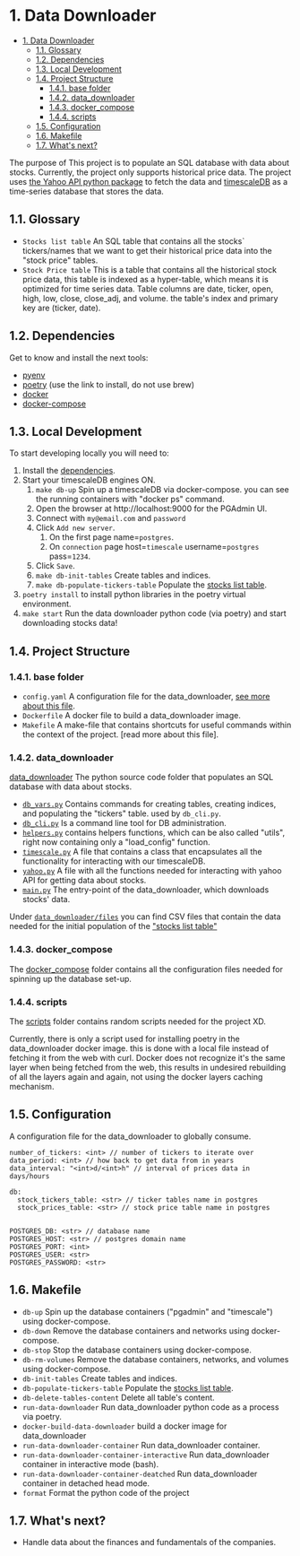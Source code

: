 # 1. Data Downloader

- [1. Data Downloader](#1-data-downloader)
  - [1.1. Glossary](#11-glossary)
  - [1.2. Dependencies](#12-dependencies)
  - [1.3. Local Development](#13-local-development)
  - [1.4. Project Structure](#14-project-structure)
    - [1.4.1. base folder](#141-base-folder)
    - [1.4.2. data\_downloader](#142-data_downloader)
    - [1.4.3. docker\_compose](#143-docker_compose)
    - [1.4.4. scripts](#144-scripts)
  - [1.5. Configuration](#15-configuration)
  - [1.6. Makefile](#16-makefile)
  - [1.7. What's next?](#17-whats-next)

The purpose of This project is to populate an SQL database with data about stocks.
Currently, the project only supports historical price data.
The project uses [the Yahoo API python package](https://pypi.org/project/yfinance/) to fetch the data and [timescaleDB](https://www.timescale.com/) as a time-series database that stores the data.

## 1.1. Glossary

- `Stocks list table` An SQL table that contains all the stocks` tickers/names that we want to get their historical price data into the "stock price" tables.
- `Stock Price table` This is a table that contains all the historical stock price data, this table is indexed as a hyper-table, which means it is optimized for time series data. Table columns are date, ticker, open, high, low, close, close_adj, and volume. the table's index and primary key are (ticker, date).

## 1.2. Dependencies

Get to know and install the next tools:

- [pyenv](https://github.com/pyenv/pyenv#installation)
- [poetry](https://python-poetry.org/docs/#installation) (use the link to install, do not use brew)
- [docker](https://docs.docker.com/get-docker/)
- [docker-compose](https://docs.docker.com/compose/install/)


## 1.3. Local Development

To start developing locally you will need to:

1. Install the [dependencies](#12-dependencies).
2. Start your timescaleDB engines ON.
   1. `make db-up` Spin up a timescaleDB via docker-compose. you can see the running containers with "docker ps" command.
   2. Open the browser at http://localhost:9000 for the PGAdmin UI.
   3. Connect with `my@email.com` and `password`
   4. Click `Add new server`.
      1. On the first page name=`postgres`.
      2. On `connection` page host=`timescale` username=`postgres` pass=`1234`.
   5. Click `Save`.
   6. `make db-init-tables` Create tables and indices.
   7. `make db-populate-tickers-table` Populate the [stocks list table](#11-glossary).
3. `poetry install` to install python libraries in the poetry virtual environment.
4. `make start` Run the data downloader python code  (via poetry) and start downloading stocks data!


## 1.4. Project Structure

### 1.4.1. base folder

- `config.yaml` A configuration file for the data_downloader, [see more about this file](#15-configuration).
- `Dockerfile` A docker file to build a data_downloader image.
- `Makefile` A make-file that contains shortcuts for useful commands within the context of the project. [read more about this file].


### 1.4.2. data_downloader

[data_downloader](./data_downloader/) The python source code folder that populates an SQL database with data about stocks.

- [`db_vars.py`](./data_downloader/db_vars.py) Contains commands for creating tables, creating indices, and populating the "tickers" table. used by `db_cli.py`.
- [`db_cli.py`](./data_downloader/db_cli.py) Is a command line tool for DB administration.
- [`helpers.py`](./data_downloader/helper.py) contains helpers functions, which can be also called "utils", right now containing only a "load_config" function.
- [`timescale.py`](./data_downloader/timescale.py) A file that contains a class that encapsulates all the functionality for interacting with our timescaleDB.
- [`yahoo.py`](./data_downloader/yahoo.py) A file with all the functions needed for interacting with yahoo API for getting data about stocks.
- [`main.py`](./data_downloader/main.py) The entry-point of the data_downloader, which downloads stocks' data.

Under [`data_downloader/files`](./data_downloader//files/) you can find CSV files that contain the data needed for the initial population of the ["stocks list table"](#11-glossary)

### 1.4.3. docker_compose

The [docker_compose](./docker_compose/) folder contains all the configuration files needed for spinning up the database set-up.

### 1.4.4. scripts

The [scripts](./scripts/) folder contains random scripts needed for the project XD.

Currently, there is only a script used for installing poetry in the data_downloader docker image. this is done with a local file instead of fetching it from the web with curl. Docker does not recognize it's the same layer when being fetched from the web, this results in undesired rebuilding of all the layers again and again, not using the docker layers caching mechanism.

## 1.5. Configuration

<!-- TODO consider replacing the config file with env vars -->
A configuration file for the data_downloader to globally consume.


```
number_of_tickers: <int> // number of tickers to iterate over
data_period: <int> // how back to get data from in years
data_interval: "<int>d/<int>h" // interval of prices data in days/hours

db:
  stock_tickers_table: <str> // ticker tables name in postgres
  stock_prices_table: <str> // stock price table name in postgres


POSTGRES_DB: <str> // database name
POSTGRES_HOST: <str> // postgres domain name
POSTGRES_PORT: <int>
POSTGRES_USER: <str>
POSTGRES_PASSWORD: <str>
```

## 1.6. Makefile

- `db-up` Spin up the database containers ("pgadmin" and "timescale") using docker-compose.
- `db-down` Remove the database containers and networks using docker-compose.
- `db-stop` Stop the database containers using docker-compose.
- `db-rm-volumes` Remove the database containers, networks, and volumes using docker-compose.
- `db-init-tables` Create tables and indices.
- `db-populate-tickers-table` Populate the [stocks list table](#11-glossary).
- `db-delete-tables-content` Delete all table's content.
- `run-data-downloader` Run data_downloader python code as a process via poetry.
- `docker-build-data-downloader` build a docker image for data_downloader
- `run-data-downloader-container` Run data_downloader container.
- `run-data-downloader-container-interactive` Run data_downloader container in interactive mode (bash).
-  `run-data-downloader-container-deatched` Run data_downloader container in detached head mode.
-  `format` Format the python code of the project

## 1.7. What's next?

- Handle data about the finances and fundamentals of the companies.

